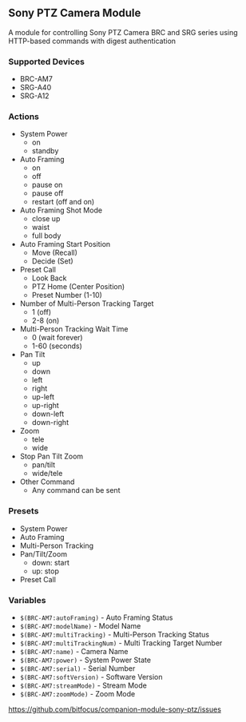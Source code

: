 ## Sony PTZ Camera Module

A module for controlling Sony PTZ Camera BRC and SRG series using HTTP-based commands with digest authentication

### Supported Devices

- BRC-AM7
- SRG-A40
- SRG-A12

### Actions

- System Power
  - on
  - standby
- Auto Framing
  - on
  - off
  - pause on
  - pause off
  - restart (off and on)
- Auto Framing Shot Mode
  - close up
  - waist
  - full body
- Auto Framing Start Position
  - Move (Recall)
  - Decide (Set)
- Preset Call
  - Look Back
  - PTZ Home (Center Position)
  - Preset Number (1-10)
- Number of Multi-Person Tracking Target
  - 1 (off)
  - 2-8 (on)
- Multi-Person Tracking Wait Time
  - 0 (wait forever)
  - 1-60 (seconds)
- Pan Tilt
  - up
  - down
  - left
  - right
  - up-left
  - up-right
  - down-left
  - down-right
- Zoom
  - tele
  - wide
- Stop Pan Tilt Zoom
  - pan/tilt
  - wide/tele
- Other Command
  - Any command can be sent

### Presets

- System Power
- Auto Framing
- Multi-Person Tracking
- Pan/Tilt/Zoom
  - down: start
  - up: stop
- Preset Call

### Variables

- `$(BRC-AM7:autoFraming)` - Auto Framing Status	
- `$(BRC-AM7:modelName)` - Model Name
- `$(BRC-AM7:multiTracking)` - Multi-Person Tracking Status	
- `$(BRC-AM7:multiTrackingNum)` - Multi Tracking Target Number	
- `$(BRC-AM7:name)` - Camera Name	
- `$(BRC-AM7:power)` - System Power State
- `$(BRC-AM7:serial)` - Serial Number
- `$(BRC-AM7:softVersion)` - Software Version
- `$(BRC-AM7:streamMode)` - Stream Mode	
- `$(BRC-AM7:zoomMode)` - Zoom Mode	


https://github.com/bitfocus/companion-module-sony-ptz/issues

